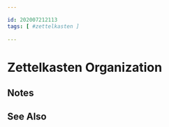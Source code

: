 ```yaml
---

id: 202007212113
tags: [ #zettelkasten ]
	
---
```



# Zettelkasten Organization


## Notes


## See Also